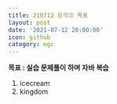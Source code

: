 ```yaml
---
title: 210712 모각코 목표
layout: post
date: '2021-07-12 20:00:00'
icon: github
category: mgc
---
```


**목표  :  실습 문제풀이 하며 자바 복습**
1. icecream
2. kingdom
